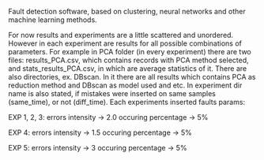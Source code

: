 Fault detection software, based on clustering, neural networks and other machine learning methods.

For now results and experiments are a little scattered and unordered. However in each experiment are
results for all possible combinations of parameters. For example in PCA folder (in every experiment)
there are two files: results_PCA.csv, which contains records with PCA method selected, and 
stats_results_PCA.csv, in which are average statistics of it. There are also directories, ex. DBscan.
In it there are all results which contains PCA as reduction method and DBscan as model used and etc.
In experiment dir name is also stated, if mistakes were inserted on same samples (same_time), or not
(diff_time). Each experiments inserted faults params:

EXP 1, 2, 3:
	errors intensity -> 2.0
	occuring percentage -> 5%
	
EXP 4:
	errors intensity -> 1.5
	occuring percentage -> 5%

EXP 5:
	errors intensity -> 3
	occuring percentage -> 5%

